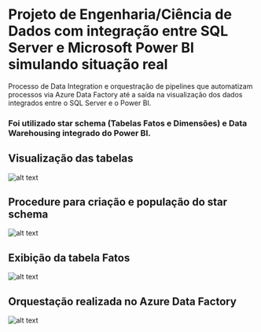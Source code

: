 # Projeto de Engenharia/Ciência de Dados com integração entre SQL Server e Microsoft Power BI simulando situação real
Processo de Data Integration e orquestração de pipelines que automatizam processos via Azure Data Factory até a saída na visualização dos dados integrados entre o SQL Server e o Power BI.

### Foi utilizado star schema (Tabelas Fatos e Dimensões) e Data Warehousing integrado do Power BI.

## Visualização das tabelas

![alt text](https://i.imgur.com/RWBwj2W.png)

## Procedure para criação e população do star schema

![alt text](https://i.imgur.com/moOgP10.png)

## Exibição da tabela Fatos

![alt text](https://i.imgur.com/Fstlk4G.png)

## Orquestação realizada no Azure Data Factory

![alt text](https://i.imgur.com/NTc4B5v.png)
